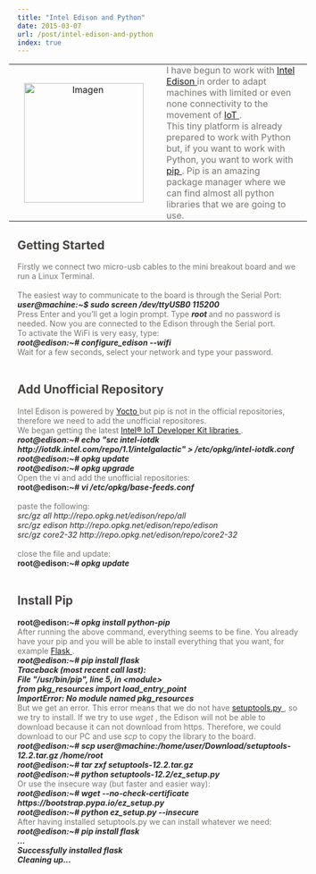 ```yaml
---
title: "Intel Edison and Python"
date: 2015-03-07
url: /post/intel-edison-and-python
index: true
---
```


<div class="blog-content">
 <div>
 <div class="wsite-multicol">
  <div class="wsite-multicol-table-wrap" style="margin:0 -15px;">
   <table class="wsite-multicol-table">
    <tbody class="wsite-multicol-tbody">
     <tr class="wsite-multicol-tr">
      <td class="wsite-multicol-col" style="width:50%; padding:0 15px;">
       <div>
        <div class="wsite-image wsite-image-border-thin " style="padding-top:10px;padding-bottom:10px;margin-left:0;margin-right:0;text-align:center">
         <a>
          <img alt="Imagen" src="/img/5029974.jpeg" style="width:214;max-width:100%"/>
         </a>
         <div style="display:block;font-size:90%">
         </div>
        </div>
       </div>
      </td>
      <td class="wsite-multicol-col" style="width:50%; padding:0 15px;">
       <div class="paragraph" style="text-align:left;">
        <span style="text-decoration:none; font-style:normal; font-weight:400; color:rgb(121, 117, 112); ">
         <span style="text-decoration:none; font-style:normal; font-weight:400; color:rgb(121, 117, 112); ">
          <span style="text-decoration:none; font-style:normal; font-weight:400; color:rgb(121, 117, 112); ">
           <span style="text-decoration:none; font-style:normal; font-weight:400; color:rgb(121, 117, 112); ">
            <span style="text-decoration:none; font-style:normal; font-weight:400; color:rgb(121, 117, 112); ">
             <span style="text-decoration:none; font-style:normal; font-weight:400; color:rgb(121, 117, 112); ">
              <span style="text-decoration:none; font-style:normal; font-weight:400; color:rgb(121, 117, 112); ">
               <span style="text-decoration:none; font-style:normal; font-weight:400; color:rgb(121, 117, 112); ">
                <span style="text-decoration:none; font-style:normal; font-weight:400; color:rgb(121, 117, 112); ">
                  I have begun to work with
                 <a href="https://www-ssl.intel.com/content/www/us/en/do-it-yourself/edison.html?_ga=1.127944651.638406789.1424627868" target="_blank" title="">
                   Intel Edison
                 </a>
                  in order to adapt machines with limited or even none connectivity to the movement of
                 <a href="http://en.wikipedia.org/wiki/Internet_of_Things" target="_blank" title="">
                   IoT
                 </a>
                  .
                 <br/>
                  This tiny platform is already prepared to work with Python but, if you want to work with Python, you want to work with
                 <a href="http://en.wikipedia.org/wiki/Pip_%28package_manager%29" title="">
                   pip
                 </a>
                  . Pip is an amazing package manager where we can find almost all python libraries that we are going to use.
                 <br/>
                </span>
               </span>
              </span>
             </span>
            </span>
           </span>
          </span>
         </span>
        </span>
       </div>
      </td>
     </tr>
    </tbody>
   </table>
  </div>
 </div>
 </div>
 <h2 class="wsite-content-title" style="text-align:left;">
 <span style="text-decoration:none; font-style:normal; font-weight:700; color:rgb(73, 68, 66); ">
   Getting Started
  <span style="text-decoration:none; font-style:normal; font-weight:700; color:rgb(73, 68, 66); ">
   <span style="text-decoration:none; font-style:normal; font-weight:700; color:rgb(73, 68, 66); ">
    <span style="text-decoration:none; font-style:normal; font-weight:700; color:rgb(73, 68, 66); ">
     <span style="text-decoration:none; font-style:normal; font-weight:700; color:rgb(73, 68, 66); ">
      <br/>
     </span>
    </span>
   </span>
  </span>
 </span>
 </h2>
 <div class="paragraph" style="text-align:left;">
 <span style="text-decoration:none; font-style:normal; font-weight:400; color:rgb(121, 117, 112); ">
  <span style="text-decoration:none; font-style:normal; font-weight:400; color:rgb(121, 117, 112); ">
   <span style="text-decoration:none; font-style:normal; font-weight:400; color:rgb(121, 117, 112); ">
    <span style="text-decoration:none; font-style:normal; font-weight:400; color:rgb(121, 117, 112); ">
     <span style="text-decoration:none; font-style:normal; font-weight:400; color:rgb(121, 117, 112); ">
      <span style="text-decoration:none; font-style:normal; font-weight:400; color:rgb(121, 117, 112); ">
       <span style="text-decoration:none; font-style:normal; font-weight:400; color:rgb(121, 117, 112); ">
        <span style="text-decoration:none; font-style:normal; font-weight:400; color:rgb(121, 117, 112); ">
         <span style="text-decoration:none; font-style:normal; font-weight:400; color:rgb(121, 117, 112); ">
           Firstly we connect two micro-usb cables to the mini breakout board and we run a Linux Terminal.
          <br/>
          <br/>
           The easiest way to communicate to the board is through the Serial Port:
          <br/>
         </span>
        </span>
       </span>
      </span>
     </span>
    </span>
   </span>
  </span>
 </span>
 </div>
 <div class="paragraph" style="text-align:justify;">
 <span style="text-decoration:none; font-style:normal; font-weight:400; color:rgb(121, 117, 112); ">
  <span style="text-decoration:none; font-style:normal; font-weight:400; color:rgb(121, 117, 112); ">
   <span style="text-decoration:none; font-style:normal; font-weight:400; color:rgb(121, 117, 112); ">
    <span style="text-decoration:none; font-style:normal; font-weight:400; color:rgb(121, 117, 112); ">
     <span style="text-decoration:none; font-style:normal; font-weight:400; color:rgb(121, 117, 112); ">
      <span style="text-decoration:none; font-style:normal; font-weight:400; color:rgb(121, 117, 112); ">
       <strong>
        <span style="text-decoration:none; font-style:normal; font-weight:400; color:rgb(121, 117, 112); ">
         <font color="#2a2a2a">
          <span style="text-decoration: none; font-style: normal; font-weight: 400;">
           <span style="text-decoration: none; font-style: normal; font-weight: 400;">
            <span style="text-decoration: none; font-style: normal; font-weight: 400;">
             <strong>
              <em>
               <font size="4">
                <span style="text-decoration: none; font-style: normal; font-weight: 400;">
                 <span class="rangySelectionBoundary" id="selectionBoundary_1425715346435_22525410726356077" style="line-height: 0; display: none;">
                   ﻿
                 </span>
                </span>
               </font>
              </em>
             </strong>
            </span>
           </span>
          </span>
         </font>
        </span>
       </strong>
      </span>
     </span>
     <span style="">
      <span style="">
       <strong style="">
        <span style="">
         <span style="">
          <span style="">
           <span style="">
            <strong style="">
             <em style="">
              <span style="">
               <em style="">
                <span style="">
                 <font color="#2a2a2a">
                   user@machine:~$ sudo screen /dev/ttyUSB0 115200
                 </font>
                </span>
               </em>
              </span>
             </em>
            </strong>
           </span>
          </span>
         </span>
        </span>
       </strong>
      </span>
     </span>
     <span style="">
      <span style="">
       <strong style="">
        <span style="">
         <span style="">
          <span style="">
           <span style="">
            <strong style="">
             <em style="">
              <span style="">
               <em style="">
                <span style="">
                </span>
               </em>
              </span>
             </em>
            </strong>
           </span>
          </span>
         </span>
        </span>
       </strong>
      </span>
     </span>
    </span>
   </span>
  </span>
 </span>
 </div>
 <div class="paragraph" style="text-align:left;">
 <span style="text-decoration:none; font-style:normal; font-weight:400; color:rgb(121, 117, 112); ">
  <span style="text-decoration:none; font-style:normal; font-weight:400; color:rgb(121, 117, 112); ">
   <span style="text-decoration:none; font-style:normal; font-weight:400; color:rgb(121, 117, 112); ">
    <span style="text-decoration:none; font-style:normal; font-weight:400; color:rgb(121, 117, 112); ">
     <span style="text-decoration:none; font-style:normal; font-weight:400; color:rgb(121, 117, 112); ">
      <span style="text-decoration:none; font-style:normal; font-weight:400; color:rgb(121, 117, 112); ">
        Press Enter and you’ll get a login prompt. Type
       <font color="#2a2a2a">
        <em>
         <strong>
           root
         </strong>
        </em>
       </font>
        and no password is needed. Now you are connected to the Edison through the Serial port.
       <br/>
        To activate the WiFi is very easy, type:
       <br/>
      </span>
     </span>
    </span>
   </span>
  </span>
 </span>
 </div>
 <div class="paragraph" style="text-align:left;">
 <span style="text-decoration:none; font-style:normal; font-weight:400; color:rgb(121, 117, 112); ">
  <span style="text-decoration:none; font-style:normal; font-weight:400; color:rgb(121, 117, 112); ">
   <span style="text-decoration:none; font-style:normal; font-weight:400; color:rgb(121, 117, 112); ">
    <font color="#2a2a2a">
     <em>
      <strong>
       <span style="text-decoration: none; font-style: normal; font-weight: 400;">
        <span style="text-decoration: none; font-style: normal; font-weight: 400;">
         <span style="text-decoration: none; font-style: normal; font-weight: 400;">
          <span style="">
           <span style="">
            <strong style="">
             <span style="">
              <span style="">
               <span style="">
                <span style="">
                 <strong style="">
                  <em style="">
                   <span style="">
                    <em style="">
                     <span style="">
                       root@edison:~#
                     </span>
                    </em>
                   </span>
                  </em>
                 </strong>
                </span>
               </span>
              </span>
             </span>
            </strong>
           </span>
          </span>
         </span>
        </span>
       </span>
       <span style="">
        <span style="">
         <span style="">
          <span style="">
           <span style="">
            <strong style="">
             <span style="">
              <span style="">
               <span style="">
                <span style="">
                 <strong style="">
                  <em style="">
                   <span style="">
                    <em style="">
                     <span style="">
                     </span>
                    </em>
                   </span>
                  </em>
                 </strong>
                </span>
               </span>
              </span>
             </span>
            </strong>
           </span>
          </span>
         </span>
        </span>
       </span>
        configure_edison --wifi
      </strong>
     </em>
    </font>
    <br/>
   </span>
  </span>
 </span>
 </div>
 <div class="paragraph" style="text-align:left;">
 <span style="text-decoration:none; font-style:normal; font-weight:400; color:rgb(121, 117, 112); ">
  <span style="text-decoration:none; font-style:normal; font-weight:400; color:rgb(121, 117, 112); ">
   <span style="text-decoration:none; font-style:normal; font-weight:400; color:rgb(121, 117, 112); ">
     Wait for a few seconds, select your network and type your password.
    <br/>
    <br/>
   </span>
  </span>
 </span>
 </div>
 <h2 class="wsite-content-title" style="text-align:left;">
 <span style="text-decoration:none; font-style:normal; font-weight:700; color:rgb(73, 68, 66); ">
   Add Unofficial Repository
 </span>
 </h2>
 <div class="paragraph" style="text-align:left;">
 <span style="text-decoration:none; font-style:normal; font-weight:400; color:rgb(121, 117, 112); ">
  <span style="text-decoration:none; font-style:normal; font-weight:400; color:rgb(121, 117, 112); ">
   <span style="text-decoration:none; font-style:normal; font-weight:400; color:rgb(121, 117, 112); ">
    <span style="text-decoration:none; font-style:normal; font-weight:400; color:rgb(121, 117, 112); ">
     <span style="text-decoration:none; font-style:normal; font-weight:400; color:rgb(121, 117, 112); ">
       Intel Edison is powered by
      <a href="https://www.yoctoproject.org/" title="">
        Yocto
      </a>
       but pip is not in the official repositories, therefore we need to add the unofficial repositores.
      <br/>
       We began getting the latest
     </span>
    </span>
   </span>
  </span>
  <span style="">
   <span style="">
    <span style="">
     <span style="">
     </span>
    </span>
   </span>
  </span>
  <a href="https://software.intel.com/en-us/articles/managing-devkit-libraries-intel-edison-or-intel-galileo-board" target="_blank">
    Intel® IoT Developer Kit libraries
  </a>
  <span style="text-decoration:none; font-style:normal; font-weight:400; color:rgb(121, 117, 112); ">
   <span style="text-decoration:none; font-style:normal; font-weight:400; color:rgb(121, 117, 112); ">
    <span style="text-decoration:none; font-style:normal; font-weight:400; color:rgb(121, 117, 112); ">
     <span style="text-decoration:none; font-style:normal; font-weight:400; color:rgb(121, 117, 112); ">
       .
      <br/>
     </span>
    </span>
   </span>
  </span>
 </span>
 </div>
 <div class="paragraph" style="text-align:left;">
 <span style="text-decoration:none; font-style:normal; font-weight:400; color:rgb(121, 117, 112); ">
  <span style="text-decoration:none; font-style:normal; font-weight:400; color:rgb(121, 117, 112); ">
   <span style="text-decoration:none; font-style:normal; font-weight:400; color:rgb(121, 117, 112); ">
    <span style="text-decoration:none; font-style:normal; font-weight:400; color:rgb(121, 117, 112); ">
     <span style="text-decoration:none; font-style:normal; font-weight:400; color:rgb(121, 117, 112); ">
      <strong>
       <font color="#2a2a2a">
        <span style="text-decoration: none; font-style: normal; font-weight: 400;">
        </span>
       </font>
      </strong>
      <em>
       <font color="#2a2a2a">
        <strong>
         <span style="">
          <span style="">
           <span style="">
            <span style="">
             <span style="">
              <span style="">
               <em style="">
                <span style="">
                 <span style="">
                  <span style="">
                   <span style="">
                    <span style="">
                     <span style="">
                      <span style="">
                       <span style="">
                        <span style="">
                         <span style="">
                          <span style="">
                           <span style="">
                            <em style="">
                             <span style="">
                              <em style="">
                               <span style="">
                                 root@edison:~#
                               </span>
                              </em>
                             </span>
                            </em>
                           </span>
                          </span>
                         </span>
                        </span>
                       </span>
                      </span>
                     </span>
                    </span>
                   </span>
                  </span>
                 </span>
                 <span style="">
                  <span style="">
                   <span style="">
                    <span style="">
                     <span style="">
                      <span style="">
                       <span style="">
                        <span style="">
                         <span style="">
                          <span style="">
                           <span style="">
                            <em style="">
                             <span style="">
                              <em style="">
                               <span style="">
                               </span>
                              </em>
                             </span>
                            </em>
                           </span>
                          </span>
                         </span>
                        </span>
                       </span>
                      </span>
                     </span>
                    </span>
                   </span>
                  </span>
                 </span>
                </span>
               </em>
              </span>
             </span>
            </span>
           </span>
            echo "src intel-iotdk http://iotdk.intel.com/repo/1.1/intelgalactic" &gt; /etc/opkg/intel-iotdk.conf
           <br/>
          </span>
         </span>
        </strong>
       </font>
      </em>
      <em style="">
       <strong style="">
        <span style="">
         <span style="">
         </span>
        </span>
       </strong>
      </em>
      <em>
       <strong>
        <font color="#2a2a2a">
         <em style="">
          <strong style="">
           <span style="">
            <span style="">
             <span style="">
              <span style="">
               <span style="">
                <span style="">
                 <em style="">
                  <span style="">
                   <span style="">
                    <span style="">
                     <span style="">
                      <span style="">
                       <span style="">
                        <span style="">
                         <span style="">
                          <span style="">
                           <span style="">
                            <span style="">
                             <span style="">
                              <em style="">
                               <span style="">
                                <em style="">
                                 <span style="">
                                   root@edison:~#
                                 </span>
                                </em>
                               </span>
                              </em>
                             </span>
                            </span>
                           </span>
                          </span>
                         </span>
                        </span>
                       </span>
                      </span>
                     </span>
                    </span>
                   </span>
                  </span>
                 </em>
                </span>
               </span>
              </span>
             </span>
            </span>
           </span>
          </strong>
         </em>
          opkg update
         <br/>
         <em style="">
          <strong style="">
           <span style="">
            <span style="">
            </span>
           </span>
          </strong>
         </em>
         <em style="">
          <strong style="">
           <span style="">
            <span style="">
             <span style="">
              <span style="">
               <span style="">
                <span style="">
                 <em style="">
                  <span style="">
                   <span style="">
                    <span style="">
                     <span style="">
                      <span style="">
                       <span style="">
                        <span style="">
                         <span style="">
                          <span style="">
                           <span style="">
                            <span style="">
                             <span style="">
                              <em style="">
                               <span style="">
                                <em style="">
                                 <span style="">
                                   root@edison:~#
                                 </span>
                                </em>
                               </span>
                              </em>
                             </span>
                            </span>
                           </span>
                          </span>
                         </span>
                        </span>
                       </span>
                      </span>
                     </span>
                    </span>
                   </span>
                  </span>
                 </em>
                </span>
               </span>
              </span>
             </span>
            </span>
           </span>
          </strong>
         </em>
          opkg upgrade
        </font>
       </strong>
      </em>
     </span>
    </span>
   </span>
  </span>
 </span>
 </div>
 <div class="paragraph" style="text-align:left;">
 <span style="text-decoration:none; font-style:normal; font-weight:400; color:rgb(121, 117, 112); ">
   Open the vi and add the unofficial repositories:
  <br/>
 </span>
 </div>
 <div class="paragraph" style="text-align:left;">
 <span style="text-decoration:none; font-style:normal; font-weight:400; color:rgb(121, 117, 112); ">
  <span style="text-decoration:none; font-style:normal; font-weight:400; color:rgb(121, 117, 112); ">
   <span style="text-decoration:none; font-style:normal; font-weight:400; color:rgb(121, 117, 112); ">
    <span style="text-decoration:none; font-style:normal; font-weight:400; color:rgb(121, 117, 112); ">
     <span style="text-decoration:none; font-style:normal; font-weight:400; color:rgb(121, 117, 112); ">
      <span style="text-decoration:none; font-style:normal; font-weight:400; color:rgb(121, 117, 112); ">
       <span style="text-decoration:none; font-style:normal; font-weight:400; color:rgb(121, 117, 112); ">
        <em>
         <font color="#2a2a2a">
          <strong>
           <span style="text-decoration: none; font-style: normal; font-weight: 400;">
            <span style="text-decoration: none; font-style: normal; font-weight: 400;">
             <span style="text-decoration: none; font-style: normal; font-weight: 400;">
              <span style="text-decoration: none; font-style: normal; font-weight: 400;">
               <span style="">
                <span style="">
                 <span style="">
                  <span style="">
                   <span style="">
                    <span style="">
                     <span style="">
                      <span style="">
                       <span style="">
                        <span style="">
                         <span style="">
                          <span style="">
                           <span style="">
                            <span style="">
                             <span style="">
                              <span style="">
                               <span style="">
                                <span style="">
                                 <span style="">
                                  <strong>
                                    root@edison:~#
                                  </strong>
                                 </span>
                                </span>
                               </span>
                              </span>
                             </span>
                            </span>
                           </span>
                          </span>
                         </span>
                        </span>
                       </span>
                      </span>
                     </span>
                    </span>
                   </span>
                   <strong>
                    <span style="">
                     <span style="">
                      <span style="">
                       <span style="">
                        <span style="">
                         <span style="">
                          <span style="">
                           <span style="">
                            <span style="">
                             <span style="">
                              <span style="">
                               <span style="">
                                <span style="">
                                 <span style="">
                                  <span style="">
                                  </span>
                                 </span>
                                </span>
                               </span>
                              </span>
                             </span>
                            </span>
                           </span>
                          </span>
                         </span>
                        </span>
                       </span>
                      </span>
                     </span>
                    </span>
                   </strong>
                  </span>
                 </span>
                </span>
               </span>
              </span>
             </span>
            </span>
           </span>
           <span style="">
            <span style="">
             <span style="">
              <span style="">
               <span style="">
                <span style="">
                 <span style="">
                 </span>
                </span>
               </span>
              </span>
             </span>
            </span>
           </span>
          </strong>
         </font>
        </em>
        <span style="">
         <span style="">
          <span style="">
           <span style="">
            <strong>
             <em>
              <font color="#2a2a2a">
               <span style="">
                <span style="">
                 <span style="">
                  <span style="">
                    vi /etc/opkg/base-feeds.conf
                  </span>
                 </span>
                </span>
               </span>
               <span style="">
                <span style="">
                </span>
               </span>
              </font>
             </em>
            </strong>
            <span style="">
             <span style="">
              <strong>
               <em>
                <span style="">
                 <font color="#2a2a2a">
                  <span style="">
                   <span style="">
                    <span style="">
                     <span style="">
                      <span style="">
                       <span style="">
                        <span style="">
                         <span style="">
                          <span style="">
                           <span style="">
                            <span style="">
                             <span style="">
                              <span style="">
                               <span style="">
                                <span style="">
                                 <span style="">
                                 </span>
                                </span>
                               </span>
                              </span>
                             </span>
                            </span>
                           </span>
                          </span>
                         </span>
                        </span>
                       </span>
                      </span>
                     </span>
                    </span>
                   </span>
                  </span>
                 </font>
                </span>
               </em>
              </strong>
              <em style="">
               <strong style="">
                <span style="">
                 <span style="">
                  <span style="">
                   <span style="">
                    <span style="">
                     <strong style="">
                      <span style="">
                       <span style="">
                        <span style="">
                         <span style="">
                          <strong style="">
                           <em style="">
                            <span style="">
                             <em style="">
                              <span style="">
                               <br/>
                              </span>
                             </em>
                            </span>
                           </em>
                          </strong>
                         </span>
                        </span>
                       </span>
                      </span>
                     </strong>
                    </span>
                   </span>
                  </span>
                 </span>
                </span>
                <br/>
               </strong>
              </em>
              <span style="">
               <span style="">
                 paste the following:
               </span>
              </span>
              <em style="">
               <span style="">
                <br/>
               </span>
              </em>
             </span>
            </span>
           </span>
          </span>
         </span>
        </span>
        <span style="">
         <span style="">
          <span style="">
           <span style="">
            <span style="">
             <span style="">
             </span>
            </span>
           </span>
          </span>
         </span>
        </span>
        <font color="#2a2a2a">
         <em>
           src/gz all http://repo.opkg.net/edison/repo/all
          <br/>
           src/gz edison http://repo.opkg.net/edison/repo/edison
          <br/>
           src/gz core2-32 http://repo.opkg.net/edison/repo/core2-32
          <br/>
          <br/>
         </em>
        </font>
       </span>
        close the file and update:
       <br/>
       <span style="text-decoration:none; font-style:normal; font-weight:400; color:rgb(121, 117, 112); ">
        <em>
         <font color="#2a2a2a">
          <strong>
           <span style="text-decoration: none; font-style: normal; font-weight: 400;">
            <span style="text-decoration: none; font-style: normal; font-weight: 400;">
             <span style="text-decoration: none; font-style: normal; font-weight: 400;">
              <span style="text-decoration: none; font-style: normal; font-weight: 400;">
               <span style="">
                <span style="">
                 <span style="">
                  <span style="">
                   <span style="">
                    <span style="">
                     <span style="">
                      <span style="">
                       <span style="">
                        <span style="">
                         <span style="">
                          <span style="">
                           <span style="">
                            <span style="">
                             <span style="">
                              <span style="">
                               <span style="">
                                <span style="">
                                 <span style="">
                                  <strong>
                                    root@edison:~#
                                  </strong>
                                 </span>
                                </span>
                               </span>
                              </span>
                             </span>
                            </span>
                           </span>
                          </span>
                         </span>
                        </span>
                       </span>
                      </span>
                     </span>
                    </span>
                   </span>
                   <strong>
                    <span style="">
                     <span style="">
                      <span style="">
                       <span style="">
                        <span style="">
                         <span style="">
                          <span style="">
                           <span style="">
                            <span style="">
                             <span style="">
                              <span style="">
                               <span style="">
                                <span style="">
                                 <span style="">
                                  <span style="">
                                  </span>
                                 </span>
                                </span>
                               </span>
                              </span>
                             </span>
                            </span>
                           </span>
                          </span>
                         </span>
                        </span>
                       </span>
                      </span>
                     </span>
                    </span>
                   </strong>
                  </span>
                 </span>
                </span>
               </span>
              </span>
             </span>
            </span>
           </span>
           <span style="">
            <span style="">
             <span style="">
              <span style="">
               <span style="">
                <span style="">
                 <span style="">
                 </span>
                </span>
               </span>
              </span>
             </span>
            </span>
           </span>
          </strong>
         </font>
        </em>
        <span style="">
         <span style="">
          <span style="">
           <span style="">
            <strong>
             <em>
              <font color="#2a2a2a">
               <span style="">
                <span style="">
                 <span style="">
                  <span style="">
                    opkg update
                  </span>
                 </span>
                </span>
               </span>
              </font>
             </em>
            </strong>
            <span style="">
             <span style="">
              <em style="">
               <strong style="">
                <span style="">
                 <span style="">
                  <span style="">
                   <span style="">
                    <span style="">
                     <strong style="">
                      <span style="">
                       <span style="">
                        <span style="">
                         <span style="">
                          <strong style="">
                           <em style="">
                            <span style="">
                             <em style="">
                              <span style="">
                               <br/>
                               <br/>
                              </span>
                             </em>
                            </span>
                           </em>
                          </strong>
                         </span>
                        </span>
                       </span>
                      </span>
                     </strong>
                    </span>
                   </span>
                  </span>
                 </span>
                </span>
               </strong>
              </em>
             </span>
            </span>
           </span>
          </span>
         </span>
        </span>
       </span>
      </span>
     </span>
    </span>
   </span>
  </span>
 </span>
 </div>
 <h2 class="wsite-content-title" style="text-align:left;">
 <span style="text-decoration:none; font-style:normal; font-weight:700; color:rgb(73, 68, 66); ">
   Install Pip
  <br/>
 </span>
 </h2>
 <div class="paragraph" style="text-align:left;">
 <span style="text-decoration:none; font-style:normal; font-weight:400; color:rgb(121, 117, 112); ">
  <span style="text-decoration:none; font-style:normal; font-weight:400; color:rgb(121, 117, 112); ">
   <span style="text-decoration:none; font-style:normal; font-weight:400; color:rgb(121, 117, 112); ">
    <span style="text-decoration:none; font-style:normal; font-weight:400; color:rgb(121, 117, 112); ">
     <span style="text-decoration:none; font-style:normal; font-weight:400; color:rgb(121, 117, 112); ">
      <span style="text-decoration:none; font-style:normal; font-weight:400; color:rgb(121, 117, 112); ">
       <span style="text-decoration:none; font-style:normal; font-weight:400; color:rgb(121, 117, 112); ">
        <span style="text-decoration:none; font-style:normal; font-weight:400; color:rgb(121, 117, 112); ">
         <span style="text-decoration:none; font-style:normal; font-weight:400; color:rgb(121, 117, 112); ">
          <span style="text-decoration:none; font-style:normal; font-weight:400; color:rgb(121, 117, 112); ">
           <em>
            <font color="#2a2a2a">
             <strong>
              <span style="text-decoration: none; font-style: normal; font-weight: 400;">
               <span style="text-decoration: none; font-style: normal; font-weight: 400;">
                <span style="text-decoration: none; font-style: normal; font-weight: 400;">
                 <span style="text-decoration: none; font-style: normal; font-weight: 400;">
                  <span style="">
                   <span style="">
                    <span style="">
                     <span style="">
                      <span style="">
                       <span style="">
                        <span style="">
                         <span style="">
                          <span style="">
                           <span style="">
                            <span style="">
                             <span style="">
                              <span style="">
                               <span style="">
                                <span style="">
                                 <span style="">
                                  <span style="">
                                   <span style="">
                                    <span style="">
                                     <strong>
                                       root@edison:~#
                                     </strong>
                                    </span>
                                   </span>
                                  </span>
                                 </span>
                                </span>
                               </span>
                              </span>
                             </span>
                            </span>
                           </span>
                          </span>
                         </span>
                        </span>
                       </span>
                      </span>
                      <strong>
                       <span style="">
                        <span style="">
                         <span style="">
                          <span style="">
                           <span style="">
                            <span style="">
                             <span style="">
                              <span style="">
                               <span style="">
                                <span style="">
                                 <span style="">
                                  <span style="">
                                   <span style="">
                                    <span style="">
                                     <span style="">
                                     </span>
                                    </span>
                                   </span>
                                  </span>
                                 </span>
                                </span>
                               </span>
                              </span>
                             </span>
                            </span>
                           </span>
                          </span>
                         </span>
                        </span>
                       </span>
                      </strong>
                     </span>
                    </span>
                   </span>
                  </span>
                 </span>
                </span>
               </span>
              </span>
              <span style="">
               <span style="">
                <span style="">
                 <span style="">
                  <span style="">
                   <span style="">
                    <span style="">
                    </span>
                   </span>
                  </span>
                 </span>
                </span>
               </span>
              </span>
             </strong>
            </font>
           </em>
           <span style="">
            <span style="">
             <span style="">
              <span style="">
               <strong>
                <em>
                 <font color="#2a2a2a">
                  <span style="">
                   <span style="">
                    <span style="">
                     <span style="">
                       opkg install python-pip
                     </span>
                    </span>
                   </span>
                  </span>
                 </font>
                </em>
               </strong>
               <span style="">
                <span style="">
                 <strong>
                  <em>
                   <span style="">
                    <font color="#2a2a2a">
                     <span style="">
                      <span style="">
                       <span style="">
                        <span style="">
                         <span style="">
                          <span style="">
                           <span style="">
                            <span style="">
                             <span style="">
                              <span style="">
                               <span style="">
                                <span style="">
                                 <span style="">
                                  <span style="">
                                   <span style="">
                                    <span style="">
                                    </span>
                                   </span>
                                  </span>
                                 </span>
                                </span>
                               </span>
                              </span>
                             </span>
                            </span>
                           </span>
                          </span>
                         </span>
                        </span>
                       </span>
                      </span>
                     </span>
                    </font>
                   </span>
                  </em>
                 </strong>
                 <em style="">
                  <strong style="">
                   <span style="">
                    <span style="">
                     <span style="">
                      <span style="">
                       <span style="">
                        <strong style="">
                         <span style="">
                          <span style="">
                           <span style="">
                            <span style="">
                             <strong style="">
                              <em style="">
                               <span style="">
                                <em style="">
                                 <span style="">
                                  <br/>
                                 </span>
                                </em>
                               </span>
                              </em>
                             </strong>
                            </span>
                           </span>
                          </span>
                         </span>
                        </strong>
                       </span>
                      </span>
                     </span>
                    </span>
                   </span>
                  </strong>
                 </em>
                </span>
               </span>
              </span>
             </span>
            </span>
           </span>
          </span>
         </span>
        </span>
       </span>
      </span>
     </span>
    </span>
   </span>
  </span>
 </span>
 </div>
 <div class="paragraph" style="text-align:left;">
 <span style="text-decoration:none; font-style:normal; font-weight:400; color:rgb(121, 117, 112); ">
  <span style="text-decoration:none; font-style:normal; font-weight:400; color:rgb(121, 117, 112); ">
   <span style="text-decoration:none; font-style:normal; font-weight:400; color:rgb(121, 117, 112); ">
    <span style="text-decoration:none; font-style:normal; font-weight:400; color:rgb(121, 117, 112); ">
     <span style="text-decoration:none; font-style:normal; font-weight:400; color:rgb(121, 117, 112); ">
      <span style="text-decoration:none; font-style:normal; font-weight:400; color:rgb(121, 117, 112); ">
        After running the above command, everything seems to be fine. You already have your pip and you will be able to install everything that you want, for example
       <a href="http://flask.pocoo.org/" target="_blank" title="">
         Flask
       </a>
        .
       <br/>
      </span>
     </span>
    </span>
   </span>
  </span>
 </span>
 </div>
 <div class="paragraph" style="text-align:left;">
 <span style="text-decoration:none; font-style:normal; font-weight:400; color:rgb(121, 117, 112); ">
  <span style="text-decoration:none; font-style:normal; font-weight:400; color:rgb(121, 117, 112); ">
   <span style="text-decoration:none; font-style:normal; font-weight:400; color:rgb(121, 117, 112); ">
    <span style="text-decoration:none; font-style:normal; font-weight:400; color:rgb(121, 117, 112); ">
     <span style="text-decoration:none; font-style:normal; font-weight:400; color:rgb(121, 117, 112); ">
      <font color="#2a2a2a">
       <span style="">
        <span style="">
         <span style="">
          <span style="">
           <span style="">
            <span style="">
             <em style="">
              <strong style="">
               <span style="">
                <span style="">
                 <span style="">
                  <span style="">
                   <span style="">
                    <span style="">
                     <span style="">
                      <span style="">
                       <span style="">
                        <span style="">
                         <span style="">
                          <span style="">
                           <span style="">
                            <span style="">
                             <span style="">
                              <span style="">
                               <span style="">
                                <span style="">
                                 <span style="">
                                  <span style="">
                                   <span style="">
                                    <span style="">
                                     <span style="">
                                      <strong style="">
                                        root@edison:~#
                                      </strong>
                                     </span>
                                    </span>
                                   </span>
                                  </span>
                                 </span>
                                </span>
                               </span>
                              </span>
                             </span>
                            </span>
                           </span>
                          </span>
                         </span>
                        </span>
                       </span>
                       <strong style="">
                        <span style="">
                         <span style="">
                          <span style="">
                           <span style="">
                            <span style="">
                             <span style="">
                              <span style="">
                               <span style="">
                                <span style="">
                                 <span style="">
                                  <span style="">
                                   <span style="">
                                    <span style="">
                                     <span style="">
                                      <span style="">
                                      </span>
                                     </span>
                                    </span>
                                   </span>
                                  </span>
                                 </span>
                                </span>
                               </span>
                              </span>
                             </span>
                            </span>
                           </span>
                          </span>
                         </span>
                        </span>
                       </strong>
                      </span>
                     </span>
                    </span>
                   </span>
                  </span>
                 </span>
                </span>
               </span>
               <span style="">
                <span style="">
                 <span style="">
                  <span style="">
                   <span style="">
                    <span style="">
                     <span style="">
                     </span>
                    </span>
                   </span>
                  </span>
                 </span>
                </span>
               </span>
              </strong>
             </em>
             <span style="">
              <span style="">
               <span style="">
                <span style="">
                 <strong style="">
                  <em style="">
                   <span style="">
                    <span style="">
                     <span style="">
                      <span style="">
                        pip install flask
                       <br/>
                      </span>
                     </span>
                    </span>
                   </span>
                  </em>
                 </strong>
                </span>
               </span>
              </span>
             </span>
            </span>
           </span>
          </span>
         </span>
        </span>
       </span>
       <span style="">
        <span style="">
         <span style="">
          <span style="">
           <span style="">
            <span style="">
             <span style="">
              <span style="">
               <span style="">
                <span style="">
                 <strong style="">
                  <em style="">
                   <span style="">
                    <span style="">
                     <span style="">
                      <span style="">
                        Traceback (most recent call last):
                       <br/>
                      </span>
                     </span>
                    </span>
                   </span>
                  </em>
                 </strong>
                </span>
               </span>
              </span>
             </span>
            </span>
           </span>
          </span>
         </span>
        </span>
       </span>
       <span style="">
        <span style="">
         <span style="">
          <span style="">
           <span style="">
            <span style="">
             <span style="">
              <span style="">
               <span style="">
                <span style="">
                 <strong style="">
                  <em style="">
                   <span style="">
                    <span style="">
                     <span style="">
                      <span style="">
                      </span>
                     </span>
                    </span>
                   </span>
                  </em>
                 </strong>
                </span>
               </span>
              </span>
             </span>
            </span>
           </span>
          </span>
         </span>
        </span>
       </span>
       <span style="">
        <span style="">
         <span style="">
          <span style="">
           <span style="">
            <span style="">
             <span style="">
              <span style="">
               <span style="">
                <span style="">
                 <strong style="">
                  <em style="">
                   <span style="">
                    <span style="">
                     <span style="">
                      <span style="">
                       <span style="">
                        <span style="">
                         <span style="">
                          <span style="">
                           <span style="">
                            <span style="">
                             <span style="">
                              <span style="">
                               <span style="">
                                <span style="">
                                 <strong style="">
                                  <em style="">
                                   <span style="">
                                    <span style="">
                                     <span style="">
                                      <span style="">
                                      </span>
                                     </span>
                                    </span>
                                   </span>
                                  </em>
                                 </strong>
                                </span>
                               </span>
                              </span>
                             </span>
                            </span>
                           </span>
                          </span>
                         </span>
                        </span>
                       </span>
                        File "/usr/bin/pip", line 5, in &lt;module&gt;
                       <br/>
                      </span>
                     </span>
                    </span>
                   </span>
                  </em>
                 </strong>
                </span>
               </span>
              </span>
             </span>
            </span>
           </span>
          </span>
         </span>
        </span>
       </span>
       <span style="">
        <span style="">
         <span style="">
          <span style="">
           <span style="">
            <span style="">
             <span style="">
              <span style="">
               <span style="">
                <span style="">
                 <strong style="">
                  <em style="">
                   <span style="">
                    <span style="">
                     <span style="">
                      <span style="">
                      </span>
                     </span>
                    </span>
                   </span>
                  </em>
                 </strong>
                </span>
               </span>
              </span>
             </span>
            </span>
           </span>
          </span>
         </span>
        </span>
       </span>
       <span style="">
        <span style="">
         <span style="">
          <span style="">
           <span style="">
            <span style="">
             <span style="">
              <span style="">
               <span style="">
                <span style="">
                 <strong style="">
                  <em style="">
                   <span style="">
                    <span style="">
                     <span style="">
                      <span style="">
                       <span style="">
                        <span style="">
                         <span style="">
                          <span style="">
                           <span style="">
                            <span style="">
                             <span style="">
                              <span style="">
                               <span style="">
                                <span style="">
                                 <strong style="">
                                  <em style="">
                                   <span style="">
                                    <span style="">
                                     <span style="">
                                      <span style="">
                                      </span>
                                     </span>
                                    </span>
                                   </span>
                                  </em>
                                 </strong>
                                </span>
                               </span>
                              </span>
                             </span>
                            </span>
                           </span>
                          </span>
                         </span>
                        </span>
                       </span>
                        from pkg_resources import load_entry_point
                       <br/>
                      </span>
                     </span>
                    </span>
                   </span>
                  </em>
                 </strong>
                </span>
               </span>
              </span>
             </span>
            </span>
           </span>
          </span>
         </span>
        </span>
       </span>
       <span style="">
        <span style="">
         <span style="">
          <span style="">
           <span style="">
            <span style="">
             <span style="">
              <span style="">
               <span style="">
                <span style="">
                 <strong style="">
                  <em style="">
                   <span style="">
                    <span style="">
                     <span style="">
                      <span style="">
                      </span>
                     </span>
                    </span>
                   </span>
                  </em>
                 </strong>
                </span>
               </span>
              </span>
             </span>
            </span>
           </span>
          </span>
         </span>
        </span>
       </span>
      </font>
      <span style="">
       <span style="">
        <span style="">
         <span style="">
          <span style="">
           <span style="">
            <span style="">
             <span style="">
              <span style="">
               <span style="">
                <strong style="">
                 <em style="">
                  <span style="">
                   <span style="">
                    <span style="">
                     <span style="">
                      <font color="#2a2a2a">
                       <span style="">
                        <span style="">
                         <span style="">
                          <span style="">
                           <span style="">
                            <span style="">
                             <span style="">
                              <span style="">
                               <span style="">
                                <span style="">
                                 <strong style="">
                                  <em style="">
                                   <span style="">
                                    <span style="">
                                     <span style="">
                                      <span style="">
                                      </span>
                                     </span>
                                    </span>
                                   </span>
                                  </em>
                                 </strong>
                                </span>
                               </span>
                              </span>
                             </span>
                            </span>
                           </span>
                          </span>
                         </span>
                        </span>
                       </span>
                        ImportError: No module named pkg_resources
                      </font>
                      <br/>
                     </span>
                    </span>
                   </span>
                  </span>
                 </em>
                </strong>
                <span style="">
                 <span style="">
                  <strong style="">
                   <em style="">
                    <span style="">
                     <span style="">
                      <span style="">
                       <span style="">
                        <span style="">
                         <span style="">
                          <span style="">
                           <span style="">
                            <span style="">
                             <span style="">
                              <span style="">
                               <span style="">
                                <span style="">
                                 <span style="">
                                  <span style="">
                                   <span style="">
                                    <span style="">
                                    </span>
                                   </span>
                                  </span>
                                 </span>
                                </span>
                               </span>
                              </span>
                             </span>
                            </span>
                           </span>
                          </span>
                         </span>
                        </span>
                       </span>
                      </span>
                     </span>
                    </span>
                   </em>
                  </strong>
                  <em style="">
                   <strong style="">
                    <span style="">
                     <span style="">
                      <span style="">
                       <span style="">
                        <span style="">
                         <strong style="">
                          <span style="">
                           <span style="">
                            <span style="">
                             <span style="">
                              <strong style="">
                               <em style="">
                                <span style="">
                                </span>
                               </em>
                              </strong>
                             </span>
                            </span>
                           </span>
                          </span>
                         </strong>
                        </span>
                       </span>
                      </span>
                     </span>
                    </span>
                   </strong>
                  </em>
                 </span>
                </span>
               </span>
              </span>
             </span>
            </span>
           </span>
          </span>
         </span>
        </span>
       </span>
      </span>
     </span>
    </span>
   </span>
  </span>
 </span>
 </div>
 <div class="paragraph" style="text-align:left;">
 <span style="text-decoration:none; font-style:normal; font-weight:400; color:rgb(121, 117, 112); ">
  <span style="text-decoration:none; font-style:normal; font-weight:400; color:rgb(121, 117, 112); ">
   <span style="text-decoration:none; font-style:normal; font-weight:400; color:rgb(121, 117, 112); ">
    <span style="text-decoration:none; font-style:normal; font-weight:400; color:rgb(121, 117, 112); ">
     <span style="text-decoration:none; font-style:normal; font-weight:400; color:rgb(121, 117, 112); ">
      <span style="text-decoration:none; font-style:normal; font-weight:400; color:rgb(121, 117, 112); ">
       <span style="text-decoration:none; font-style:normal; font-weight:400; color:rgb(121, 117, 112); ">
        <span style="text-decoration:none; font-style:normal; font-weight:400; color:rgb(121, 117, 112); ">
         <span style="text-decoration:none; font-style:normal; font-weight:400; color:rgb(121, 117, 112); ">
          <span style="text-decoration:none; font-style:normal; font-weight:400; color:rgb(121, 117, 112); ">
           <span style="text-decoration:none; font-style:normal; font-weight:400; color:rgb(121, 117, 112); ">
            <span style="text-decoration:none; font-style:normal; font-weight:400; color:rgb(121, 117, 112); ">
             <span style="text-decoration:none; font-style:normal; font-weight:400; color:rgb(121, 117, 112); ">
              <span style="text-decoration:none; font-style:normal; font-weight:400; color:rgb(121, 117, 112); ">
               <span style="text-decoration:none; font-style:normal; font-weight:400; color:rgb(121, 117, 112); ">
                <span style="text-decoration:none; font-style:normal; font-weight:400; color:rgb(121, 117, 112); ">
                 <span style="text-decoration:none; font-style:normal; font-weight:400; color:rgb(121, 117, 112); ">
                  <span style="text-decoration:none; font-style:normal; font-weight:400; color:rgb(121, 117, 112); ">
                    But we get an error. This error means that we do not have
                   <a href="https://pypi.python.org/pypi/setuptools" title="">
                     setuptools.py
                   </a>
                    , so we try to install. If we try to use
                   <em>
                     wget
                   </em>
                    , the Edison will not be able to download because it can not download from https. Therefore, we could download to our PC and use
                   <em>
                     scp
                   </em>
                    to copy the library to the board.
                   <br/>
                  </span>
                 </span>
                </span>
               </span>
              </span>
             </span>
            </span>
           </span>
          </span>
         </span>
        </span>
       </span>
      </span>
     </span>
    </span>
   </span>
  </span>
 </span>
 </div>
 <div class="paragraph" style="text-align:left;">
 <span style="text-decoration:none; font-style:normal; font-weight:400; color:rgb(121, 117, 112); ">
  <span style="text-decoration:none; font-style:normal; font-weight:400; color:rgb(121, 117, 112); ">
   <span style="text-decoration:none; font-style:normal; font-weight:400; color:rgb(121, 117, 112); ">
    <span style="text-decoration:none; font-style:normal; font-weight:400; color:rgb(121, 117, 112); ">
     <span style="text-decoration:none; font-style:normal; font-weight:400; color:rgb(121, 117, 112); ">
      <span style="text-decoration:none; font-style:normal; font-weight:400; color:rgb(121, 117, 112); ">
       <span style="text-decoration:none; font-style:normal; font-weight:400; color:rgb(121, 117, 112); ">
        <span style="text-decoration:none; font-style:normal; font-weight:400; color:rgb(121, 117, 112); ">
         <span style="text-decoration:none; font-style:normal; font-weight:400; color:rgb(121, 117, 112); ">
          <span style="text-decoration:none; font-style:normal; font-weight:400; color:rgb(121, 117, 112); ">
           <span style="text-decoration:none; font-style:normal; font-weight:400; color:rgb(121, 117, 112); ">
            <span style="text-decoration:none; font-style:normal; font-weight:400; color:rgb(121, 117, 112); ">
             <span style="text-decoration:none; font-style:normal; font-weight:400; color:rgb(121, 117, 112); ">
              <span style="text-decoration:none; font-style:normal; font-weight:400; color:rgb(121, 117, 112); ">
               <span style="text-decoration:none; font-style:normal; font-weight:400; color:rgb(121, 117, 112); ">
                <span style="text-decoration:none; font-style:normal; font-weight:400; color:rgb(121, 117, 112); ">
                 <span style="text-decoration:none; font-style:normal; font-weight:400; color:rgb(121, 117, 112); ">
                  <span style="text-decoration:none; font-style:normal; font-weight:400; color:rgb(121, 117, 112); ">
                   <span style="text-decoration:none; font-style:normal; font-weight:400; color:rgb(121, 117, 112); ">
                    <span style="">
                     <span style="">
                      <span style="">
                       <span style="">
                        <span style="">
                         <span style="">
                          <span style="">
                           <span style="">
                            <em style="">
                             <strong style="">
                              <span style="">
                               <span style="">
                                <span style="">
                                 <span style="">
                                  <span style="">
                                   <span style="">
                                    <span style="">
                                     <span style="">
                                      <span style="">
                                       <span style="">
                                        <span style="">
                                         <span style="">
                                          <span style="">
                                           <span style="">
                                            <span style="">
                                             <span style="">
                                              <span style="">
                                               <span style="">
                                                <span style="">
                                                 <span style="">
                                                  <span style="">
                                                   <span style="">
                                                    <span style="">
                                                     <strong style="">
                                                      <font color="#2a2a2a">
                                                        root@edison:~#
                                                      </font>
                                                     </strong>
                                                    </span>
                                                   </span>
                                                  </span>
                                                 </span>
                                                </span>
                                               </span>
                                              </span>
                                             </span>
                                            </span>
                                           </span>
                                          </span>
                                         </span>
                                        </span>
                                       </span>
                                      </span>
                                      <font color="#2a2a2a">
                                       <strong style="">
                                        <span style="">
                                         <span style="">
                                          <span style="">
                                           <span style="">
                                            <span style="">
                                             <span style="">
                                              <span style="">
                                               <span style="">
                                                <span style="">
                                                 <span style="">
                                                  <span style="">
                                                   <span style="">
                                                    <span style="">
                                                     <span style="">
                                                      <span style="">
                                                      </span>
                                                     </span>
                                                    </span>
                                                   </span>
                                                  </span>
                                                 </span>
                                                </span>
                                               </span>
                                              </span>
                                             </span>
                                            </span>
                                           </span>
                                          </span>
                                         </span>
                                        </span>
                                       </strong>
                                      </font>
                                     </span>
                                    </span>
                                   </span>
                                  </span>
                                 </span>
                                </span>
                               </span>
                              </span>
                              <font color="#2a2a2a">
                               <span style="">
                                <span style="">
                                 <span style="">
                                  <span style="">
                                   <span style="">
                                    <span style="">
                                     <span style="">
                                     </span>
                                    </span>
                                   </span>
                                  </span>
                                 </span>
                                </span>
                               </span>
                              </font>
                             </strong>
                            </em>
                           </span>
                          </span>
                         </span>
                        </span>
                       </span>
                      </span>
                     </span>
                    </span>
                    <font color="#2a2a2a">
                     <em>
                      <strong>
                       <span style="">
                        <span style="">
                         <span style="">
                          <span style="">
                           <span style="">
                            <span style="">
                             <span style="">
                              <span style="">
                                scp user@machine:/home/user/Download/setuptools-12.2.tar.gz /home/root
                               <br/>
                              </span>
                             </span>
                            </span>
                           </span>
                          </span>
                         </span>
                        </span>
                       </span>
                      </strong>
                     </em>
                    </font>
                   </span>
                  </span>
                 </span>
                </span>
               </span>
              </span>
             </span>
            </span>
           </span>
          </span>
          <span style="">
           <span style="">
            <span style="">
             <span style="">
              <span style="">
               <span style="">
                <span style="">
                 <span style="">
                  <span style="">
                   <span style="">
                    <em style="">
                     <strong style="">
                      <span style="">
                       <span style="">
                        <span style="">
                         <span style="">
                          <span style="">
                           <span style="">
                            <span style="">
                            </span>
                           </span>
                          </span>
                         </span>
                        </span>
                       </span>
                      </span>
                     </strong>
                    </em>
                   </span>
                  </span>
                 </span>
                </span>
               </span>
              </span>
             </span>
            </span>
           </span>
          </span>
          <span style="">
           <span style="">
            <span style="">
             <span style="">
              <span style="">
               <span style="">
                <span style="">
                 <span style="">
                  <span style="">
                   <span style="">
                    <em style="">
                     <strong style="">
                      <span style="">
                       <span style="">
                        <span style="">
                         <span style="">
                          <span style="">
                           <span style="">
                            <span style="">
                             <span style="">
                              <span style="">
                               <span style="">
                                <span style="">
                                 <span style="">
                                  <span style="">
                                   <em style="">
                                    <strong style="">
                                     <span style="">
                                      <span style="">
                                       <span style="">
                                        <span style="">
                                         <span style="">
                                          <span style="">
                                           <span style="">
                                            <span style="">
                                             <span style="">
                                              <em style="">
                                               <strong style="">
                                                <span style="">
                                                 <span style="">
                                                  <span style="">
                                                   <span style="">
                                                    <span style="">
                                                     <span style="">
                                                      <span style="">
                                                       <span style="">
                                                        <span style="">
                                                         <span style="">
                                                          <span style="">
                                                           <span style="">
                                                            <span style="">
                                                             <span style="">
                                                              <span style="">
                                                               <span style="">
                                                                <span style="">
                                                                 <span style="">
                                                                  <span style="">
                                                                   <span style="">
                                                                    <span style="">
                                                                     <span style="">
                                                                      <span style="">
                                                                       <strong style="">
                                                                        <font color="#2a2a2a">
                                                                          root@edison:~#
                                                                        </font>
                                                                       </strong>
                                                                      </span>
                                                                     </span>
                                                                    </span>
                                                                   </span>
                                                                  </span>
                                                                 </span>
                                                                </span>
                                                               </span>
                                                              </span>
                                                             </span>
                                                            </span>
                                                           </span>
                                                          </span>
                                                         </span>
                                                        </span>
                                                        <font color="#2a2a2a">
                                                         <strong style="">
                                                          <span style="">
                                                           <span style="">
                                                            <span style="">
                                                             <span style="">
                                                              <span style="">
                                                               <span style="">
                                                                <span style="">
                                                                 <span style="">
                                                                  <span style="">
                                                                   <span style="">
                                                                    <span style="">
                                                                     <span style="">
                                                                      <span style="">
                                                                       <span style="">
                                                                        <span style="">
                                                                        </span>
                                                                       </span>
                                                                      </span>
                                                                     </span>
                                                                    </span>
                                                                   </span>
                                                                  </span>
                                                                 </span>
                                                                </span>
                                                               </span>
                                                              </span>
                                                             </span>
                                                            </span>
                                                           </span>
                                                          </span>
                                                         </strong>
                                                        </font>
                                                       </span>
                                                      </span>
                                                     </span>
                                                    </span>
                                                   </span>
                                                  </span>
                                                 </span>
                                                </span>
                                                <font color="#2a2a2a">
                                                 <span style="">
                                                  <span style="">
                                                   <span style="">
                                                    <span style="">
                                                     <span style="">
                                                      <span style="">
                                                       <span style="">
                                                       </span>
                                                      </span>
                                                     </span>
                                                    </span>
                                                   </span>
                                                  </span>
                                                 </span>
                                                </font>
                                               </strong>
                                              </em>
                                              <font color="#2a2a2a">
                                               <span style="">
                                                <span style="">
                                                 <span style="">
                                                  <span style="">
                                                   <strong style="">
                                                    <em style="">
                                                     <span style="">
                                                      <span style="">
                                                       <span style="">
                                                        <span style="">
                                                        </span>
                                                       </span>
                                                      </span>
                                                     </span>
                                                    </em>
                                                   </strong>
                                                  </span>
                                                 </span>
                                                </span>
                                               </span>
                                              </font>
                                             </span>
                                            </span>
                                           </span>
                                          </span>
                                         </span>
                                        </span>
                                       </span>
                                      </span>
                                     </span>
                                     <font color="#2a2a2a">
                                      <span style="">
                                       <span style="">
                                        <span style="">
                                         <span style="">
                                          <span style="">
                                           <span style="">
                                            <span style="">
                                             <span style="">
                                              <span style="">
                                               <span style="">
                                                <span style="">
                                                 <span style="">
                                                  <span style="">
                                                   <strong style="">
                                                    <em style="">
                                                     <span style="">
                                                      <span style="">
                                                       <span style="">
                                                        <span style="">
                                                        </span>
                                                       </span>
                                                      </span>
                                                     </span>
                                                    </em>
                                                   </strong>
                                                  </span>
                                                 </span>
                                                </span>
                                               </span>
                                              </span>
                                             </span>
                                            </span>
                                           </span>
                                          </span>
                                         </span>
                                        </span>
                                       </span>
                                      </span>
                                      <span style="">
                                       <span style="">
                                        <span style="">
                                         <span style="">
                                          <span style="">
                                           <span style="">
                                            <span style="">
                                             <span style="">
                                              <span style="">
                                               <span style="">
                                                <span style="">
                                                 <span style="">
                                                  <span style="">
                                                   <strong style="">
                                                    <em style="">
                                                     <span style="">
                                                      <span style="">
                                                       <span style="">
                                                        <span style="">
                                                         <strong style="">
                                                           tar zxf
                                                         </strong>
                                                        </span>
                                                       </span>
                                                      </span>
                                                     </span>
                                                    </em>
                                                   </strong>
                                                  </span>
                                                 </span>
                                                </span>
                                               </span>
                                              </span>
                                             </span>
                                            </span>
                                           </span>
                                          </span>
                                         </span>
                                        </span>
                                       </span>
                                      </span>
                                      <span style="">
                                       <span style="">
                                        <span style="">
                                         <span style="">
                                          <span style="">
                                           <span style="">
                                            <span style="">
                                             <span style="">
                                              <span style="">
                                               <span style="">
                                                <span style="">
                                                 <span style="">
                                                  <span style="">
                                                   <strong style="">
                                                    <em style="">
                                                     <span style="">
                                                      <span style="">
                                                       <span style="">
                                                        <span style="">
                                                        </span>
                                                       </span>
                                                      </span>
                                                     </span>
                                                    </em>
                                                   </strong>
                                                  </span>
                                                 </span>
                                                </span>
                                               </span>
                                              </span>
                                             </span>
                                            </span>
                                           </span>
                                          </span>
                                         </span>
                                        </span>
                                       </span>
                                      </span>
                                     </font>
                                    </strong>
                                   </em>
                                   <font color="#2a2a2a">
                                    <span style="">
                                     <span style="">
                                      <span style="">
                                       <span style="">
                                        <span style="">
                                         <span style="">
                                          <span style="">
                                           <span style="">
                                            <span style="">
                                             <span style="">
                                              <span style="">
                                               <span style="">
                                                <span style="">
                                                 <em style="">
                                                  <strong style="">
                                                   <em style="">
                                                    <span style="">
                                                     <span style="">
                                                      <span style="">
                                                       <span style="">
                                                        <span style="">
                                                         <span style="">
                                                          <span style="">
                                                           <span style="">
                                                            <span style="">
                                                             <span style="">
                                                              <span style="">
                                                               <span style="">
                                                                <span style="">
                                                                 <span style="">
                                                                  <span style="">
                                                                    setuptools-12.2.tar.gz
                                                                  </span>
                                                                 </span>
                                                                </span>
                                                               </span>
                                                              </span>
                                                             </span>
                                                            </span>
                                                           </span>
                                                          </span>
                                                         </span>
                                                        </span>
                                                       </span>
                                                      </span>
                                                     </span>
                                                    </span>
                                                   </em>
                                                  </strong>
                                                 </em>
                                                 <span style="">
                                                  <span style="">
                                                   <em style="">
                                                    <strong style="">
                                                     <em style="">
                                                      <span style="">
                                                       <span style="">
                                                        <span style="">
                                                         <span style="">
                                                          <span style="">
                                                           <span style="">
                                                            <span style="">
                                                             <span style="">
                                                              <span style="">
                                                               <span style="">
                                                                <span style="">
                                                                 <span style="">
                                                                  <span style="">
                                                                   <span style="">
                                                                    <span style="">
                                                                     <span style="">
                                                                      <span style="">
                                                                       <br/>
                                                                      </span>
                                                                     </span>
                                                                    </span>
                                                                   </span>
                                                                  </span>
                                                                 </span>
                                                                </span>
                                                               </span>
                                                              </span>
                                                             </span>
                                                            </span>
                                                           </span>
                                                          </span>
                                                         </span>
                                                        </span>
                                                       </span>
                                                      </span>
                                                     </em>
                                                    </strong>
                                                   </em>
                                                  </span>
                                                 </span>
                                                </span>
                                               </span>
                                              </span>
                                             </span>
                                            </span>
                                           </span>
                                          </span>
                                         </span>
                                        </span>
                                       </span>
                                      </span>
                                     </span>
                                    </span>
                                   </font>
                                  </span>
                                 </span>
                                 <font color="#2a2a2a">
                                  <span style="">
                                   <span style="">
                                    <span style="">
                                     <span style="">
                                      <span style="">
                                       <span style="">
                                        <span style="">
                                         <span style="">
                                          <span style="">
                                           <span style="">
                                            <span style="">
                                             <span style="">
                                              <span style="">
                                               <span style="">
                                                <span style="">
                                                 <span style="">
                                                  <span style="">
                                                   <em style="">
                                                    <strong style="">
                                                     <em style="">
                                                      <span style="">
                                                       <span style="">
                                                        <span style="">
                                                         <span style="">
                                                          <span style="">
                                                           <span style="">
                                                            <span style="">
                                                             <span style="">
                                                              <span style="">
                                                               <span style="">
                                                                <span style="">
                                                                 <span style="">
                                                                  <span style="">
                                                                   <span style="">
                                                                    <span style="">
                                                                     <span style="">
                                                                      <span style="">
                                                                       <span style="">
                                                                        <span style="">
                                                                         <em style="">
                                                                          <strong style="">
                                                                           <span style="">
                                                                            <span style="">
                                                                             <span style="">
                                                                              <span style="">
                                                                               <span style="">
                                                                                <span style="">
                                                                                 <span style="">
                                                                                  <span style="">
                                                                                   <span style="">
                                                                                    <em style="">
                                                                                     <strong style="">
                                                                                      <span style="">
                                                                                       <span style="">
                                                                                        <span style="">
                                                                                         <span style="">
                                                                                          <span style="">
                                                                                           <span style="">
                                                                                            <span style="">
                                                                                             <span style="">
                                                                                              <span style="">
                                                                                               <span style="">
                                                                                                <span style="">
                                                                                                 <span style="">
                                                                                                  <span style="">
                                                                                                   <span style="">
                                                                                                    <span style="">
                                                                                                     <span style="">
                                                                                                      <span style="">
                                                                                                       <span style="">
                                                                                                        <span style="">
                                                                                                         <span style="">
                                                                                                          <span style="">
                                                                                                           <span style="">
                                                                                                            <span style="">
                                                                                                             <strong style="">
                                                                                                               root@edison:~#
                                                                                                             </strong>
                                                                                                            </span>
                                                                                                           </span>
                                                                                                          </span>
                                                                                                         </span>
                                                                                                        </span>
                                                                                                       </span>
                                                                                                      </span>
                                                                                                     </span>
                                                                                                    </span>
                                                                                                   </span>
                                                                                                  </span>
                                                                                                 </span>
                                                                                                </span>
                                                                                               </span>
                                                                                              </span>
                                                                                              <strong style="">
                                                                                               <span style="">
                                                                                                <span style="">
                                                                                                 <span style="">
                                                                                                  <span style="">
                                                                                                   <span style="">
                                                                                                    <span style="">
                                                                                                     <span style="">
                                                                                                      <span style="">
                                                                                                       <span style="">
                                                                                                        <span style="">
                                                                                                         <span style="">
                                                                                                          <span style="">
                                                                                                           <span style="">
                                                                                                            <span style="">
                                                                                                             <span style="">
                                                                                                             </span>
                                                                                                            </span>
                                                                                                           </span>
                                                                                                          </span>
                                                                                                         </span>
                                                                                                        </span>
                                                                                                       </span>
                                                                                                      </span>
                                                                                                     </span>
                                                                                                    </span>
                                                                                                   </span>
                                                                                                  </span>
                                                                                                 </span>
                                                                                                </span>
                                                                                               </span>
                                                                                              </strong>
                                                                                             </span>
                                                                                            </span>
                                                                                           </span>
                                                                                          </span>
                                                                                         </span>
                                                                                        </span>
                                                                                       </span>
                                                                                      </span>
                                                                                      <span style="">
                                                                                       <span style="">
                                                                                        <span style="">
                                                                                         <span style="">
                                                                                          <span style="">
                                                                                           <span style="">
                                                                                            <span style="">
                                                                                            </span>
                                                                                           </span>
                                                                                          </span>
                                                                                         </span>
                                                                                        </span>
                                                                                       </span>
                                                                                      </span>
                                                                                     </strong>
                                                                                    </em>
                                                                                    <span style="">
                                                                                     <span style="">
                                                                                      <span style="">
                                                                                       <span style="">
                                                                                        <strong style="">
                                                                                         <em style="">
                                                                                          <span style="">
                                                                                           <span style="">
                                                                                            <span style="">
                                                                                             <span style="">
                                                                                             </span>
                                                                                            </span>
                                                                                           </span>
                                                                                          </span>
                                                                                         </em>
                                                                                        </strong>
                                                                                       </span>
                                                                                      </span>
                                                                                     </span>
                                                                                    </span>
                                                                                   </span>
                                                                                  </span>
                                                                                 </span>
                                                                                </span>
                                                                               </span>
                                                                              </span>
                                                                             </span>
                                                                            </span>
                                                                           </span>
                                                                           <span style="">
                                                                            <span style="">
                                                                             <span style="">
                                                                              <span style="">
                                                                               <span style="">
                                                                                <span style="">
                                                                                 <span style="">
                                                                                  <span style="">
                                                                                   <span style="">
                                                                                    <span style="">
                                                                                     <span style="">
                                                                                      <span style="">
                                                                                       <span style="">
                                                                                        <strong style="">
                                                                                         <em style="">
                                                                                          <span style="">
                                                                                           <span style="">
                                                                                            <span style="">
                                                                                             <span style="">
                                                                                             </span>
                                                                                            </span>
                                                                                           </span>
                                                                                          </span>
                                                                                         </em>
                                                                                        </strong>
                                                                                       </span>
                                                                                      </span>
                                                                                     </span>
                                                                                    </span>
                                                                                   </span>
                                                                                  </span>
                                                                                 </span>
                                                                                </span>
                                                                               </span>
                                                                              </span>
                                                                             </span>
                                                                            </span>
                                                                           </span>
                                                                           <span style="">
                                                                            <span style="">
                                                                             <span style="">
                                                                              <span style="">
                                                                               <span style="">
                                                                                <span style="">
                                                                                 <span style="">
                                                                                  <span style="">
                                                                                   <span style="">
                                                                                    <span style="">
                                                                                     <span style="">
                                                                                      <span style="">
                                                                                       <span style="">
                                                                                        <strong style="">
                                                                                         <em style="">
                                                                                          <span style="">
                                                                                           <span style="">
                                                                                            <span style="">
                                                                                             <span style="">
                                                                                             </span>
                                                                                            </span>
                                                                                           </span>
                                                                                          </span>
                                                                                         </em>
                                                                                        </strong>
                                                                                       </span>
                                                                                      </span>
                                                                                     </span>
                                                                                    </span>
                                                                                   </span>
                                                                                  </span>
                                                                                 </span>
                                                                                </span>
                                                                               </span>
                                                                              </span>
                                                                             </span>
                                                                            </span>
                                                                           </span>
                                                                          </strong>
                                                                         </em>
                                                                        </span>
                                                                       </span>
                                                                        python setuptools-12.2/ez_setup.py
                                                                      </span>
                                                                     </span>
                                                                    </span>
                                                                   </span>
                                                                  </span>
                                                                 </span>
                                                                </span>
                                                               </span>
                                                              </span>
                                                             </span>
                                                            </span>
                                                           </span>
                                                          </span>
                                                         </span>
                                                        </span>
                                                       </span>
                                                      </span>
                                                     </em>
                                                    </strong>
                                                   </em>
                                                  </span>
                                                 </span>
                                                </span>
                                               </span>
                                              </span>
                                             </span>
                                            </span>
                                           </span>
                                          </span>
                                         </span>
                                        </span>
                                       </span>
                                      </span>
                                     </span>
                                    </span>
                                   </span>
                                  </span>
                                 </font>
                                </span>
                               </span>
                              </span>
                             </span>
                            </span>
                           </span>
                          </span>
                         </span>
                        </span>
                       </span>
                      </span>
                     </strong>
                    </em>
                   </span>
                  </span>
                 </span>
                </span>
               </span>
              </span>
             </span>
            </span>
            <span style="">
             <span style="">
              <span style="">
               <span style="">
                <span style="">
                 <span style="">
                  <span style="">
                   <span style="">
                    <span style="">
                     <span style="">
                      <span style="">
                       <span style="">
                        <span style="">
                         <span style="">
                          <span style="">
                           <span style="">
                            <span style="">
                             <span style="">
                              <span style="">
                               <span style="">
                                <em style="">
                                 <strong style="">
                                  <em style="">
                                   <span style="">
                                    <span style="">
                                     <span style="">
                                      <span style="">
                                       <span style="">
                                        <span style="">
                                         <span style="">
                                          <span style="">
                                           <span style="">
                                            <span style="">
                                             <span style="">
                                              <span style="">
                                               <span style="">
                                                <span style="">
                                                 <span style="">
                                                  <span style="">
                                                   <span style="">
                                                    <br/>
                                                   </span>
                                                  </span>
                                                 </span>
                                                </span>
                                               </span>
                                              </span>
                                             </span>
                                            </span>
                                           </span>
                                          </span>
                                         </span>
                                        </span>
                                       </span>
                                      </span>
                                     </span>
                                    </span>
                                   </span>
                                  </em>
                                 </strong>
                                </em>
                                <em style="">
                                 <strong style="">
                                  <span style="">
                                   <span style="">
                                    <span style="">
                                     <span style="">
                                      <span style="">
                                       <strong style="">
                                        <span style="">
                                         <span style="">
                                          <span style="">
                                           <span style="">
                                            <strong style="">
                                             <em style="">
                                              <span style="">
                                               <em style="">
                                                <span style="">
                                                </span>
                                               </em>
                                              </span>
                                             </em>
                                            </strong>
                                           </span>
                                          </span>
                                         </span>
                                        </span>
                                       </strong>
                                      </span>
                                     </span>
                                    </span>
                                   </span>
                                  </span>
                                 </strong>
                                </em>
                               </span>
                              </span>
                             </span>
                            </span>
                           </span>
                          </span>
                         </span>
                        </span>
                       </span>
                      </span>
                     </span>
                    </span>
                   </span>
                  </span>
                 </span>
                </span>
               </span>
              </span>
             </span>
            </span>
           </span>
          </span>
         </span>
        </span>
       </span>
      </span>
     </span>
    </span>
   </span>
  </span>
 </span>
 </div>
 <div class="paragraph" style="text-align:left;">
 <span style="text-decoration:none; font-style:normal; font-weight:400; color:rgb(121, 117, 112); ">
  <span style="text-decoration:none; font-style:normal; font-weight:400; color:rgb(121, 117, 112); ">
   <span style="text-decoration:none; font-style:normal; font-weight:400; color:rgb(121, 117, 112); ">
    <span style="text-decoration:none; font-style:normal; font-weight:400; color:rgb(121, 117, 112); ">
      Or use the insecure way (but faster and easier way):
     <br/>
    </span>
   </span>
  </span>
 </span>
 </div>
 <div class="paragraph" style="text-align:left;">
 <span style="text-decoration:none; font-style:normal; font-weight:400; color:rgb(121, 117, 112); ">
  <span style="text-decoration:none; font-style:normal; font-weight:400; color:rgb(121, 117, 112); ">
   <span style="">
    <span style="">
     <span style="">
      <span style="">
       <span style="">
        <span style="">
         <span style="">
          <span style="">
           <span style="">
            <span style="">
             <em style="">
              <strong style="">
               <span style="">
                <span style="">
                 <span style="">
                  <span style="">
                   <span style="">
                    <span style="">
                     <span style="">
                      <span style="">
                       <span style="">
                        <em style="">
                         <strong style="">
                          <span style="">
                           <span style="">
                            <span style="">
                             <span style="">
                              <span style="">
                               <span style="">
                                <span style="">
                                 <span style="">
                                  <span style="">
                                   <span style="">
                                    <span style="">
                                     <span style="">
                                      <span style="">
                                       <span style="">
                                        <span style="">
                                         <span style="">
                                          <span style="">
                                           <span style="">
                                            <span style="">
                                             <span style="">
                                              <span style="">
                                               <span style="">
                                                <span style="">
                                                 <strong style="">
                                                  <span style="text-decoration:none; font-style:normal; font-weight:400; color:rgb(121, 117, 112); ">
                                                   <span style="text-decoration:none; font-style:normal; font-weight:400; color:rgb(121, 117, 112); ">
                                                    <span style="text-decoration:none; font-style:normal; font-weight:400; color:rgb(121, 117, 112); ">
                                                     <span style="text-decoration:none; font-style:normal; font-weight:400; color:rgb(121, 117, 112); ">
                                                      <span style="text-decoration:none; font-style:normal; font-weight:400; color:rgb(121, 117, 112); ">
                                                       <span style="text-decoration:none; font-style:normal; font-weight:400; color:rgb(121, 117, 112); ">
                                                        <span style="text-decoration:none; font-style:normal; font-weight:400; color:rgb(121, 117, 112); ">
                                                         <span style="text-decoration:none; font-style:normal; font-weight:400; color:rgb(121, 117, 112); ">
                                                          <span style="text-decoration:none; font-style:normal; font-weight:400; color:rgb(121, 117, 112); ">
                                                           <span style="text-decoration:none; font-style:normal; font-weight:400; color:rgb(121, 117, 112); ">
                                                            <span style="text-decoration:none; font-style:normal; font-weight:400; color:rgb(121, 117, 112); ">
                                                             <span style="text-decoration:none; font-style:normal; font-weight:400; color:rgb(121, 117, 112); ">
                                                              <span style="text-decoration:none; font-style:normal; font-weight:400; color:rgb(121, 117, 112); ">
                                                               <span style="text-decoration:none; font-style:normal; font-weight:400; color:rgb(121, 117, 112); ">
                                                                <span style="text-decoration:none; font-style:normal; font-weight:400; color:rgb(121, 117, 112); ">
                                                                 <span style="text-decoration:none; font-style:normal; font-weight:400; color:rgb(121, 117, 112); ">
                                                                  <span style="">
                                                                   <span style="">
                                                                    <span style="">
                                                                     <span style="">
                                                                      <span style="">
                                                                       <span style="">
                                                                        <span style="">
                                                                         <span style="">
                                                                          <em style="">
                                                                           <strong style="">
                                                                            <span style="">
                                                                             <span style="">
                                                                              <span style="">
                                                                               <span style="">
                                                                                <span style="">
                                                                                 <span style="">
                                                                                  <span style="">
                                                                                   <span style="">
                                                                                    <span style="">
                                                                                     <span style="">
                                                                                      <span style="">
                                                                                       <span style="">
                                                                                        <span style="">
                                                                                         <span style="">
                                                                                          <span style="">
                                                                                           <span style="">
                                                                                            <span style="">
                                                                                             <span style="">
                                                                                              <span style="">
                                                                                               <span style="">
                                                                                                <span style="">
                                                                                                 <span style="">
                                                                                                  <span style="">
                                                                                                   <strong style="">
                                                                                                    <font color="#2a2a2a">
                                                                                                      root@edison:~#
                                                                                                    </font>
                                                                                                   </strong>
                                                                                                  </span>
                                                                                                 </span>
                                                                                                </span>
                                                                                               </span>
                                                                                              </span>
                                                                                             </span>
                                                                                            </span>
                                                                                           </span>
                                                                                          </span>
                                                                                         </span>
                                                                                        </span>
                                                                                       </span>
                                                                                      </span>
                                                                                     </span>
                                                                                    </span>
                                                                                   </span>
                                                                                  </span>
                                                                                 </span>
                                                                                </span>
                                                                               </span>
                                                                              </span>
                                                                             </span>
                                                                            </span>
                                                                           </strong>
                                                                          </em>
                                                                         </span>
                                                                        </span>
                                                                       </span>
                                                                      </span>
                                                                     </span>
                                                                    </span>
                                                                   </span>
                                                                  </span>
                                                                 </span>
                                                                </span>
                                                               </span>
                                                              </span>
                                                             </span>
                                                            </span>
                                                           </span>
                                                          </span>
                                                         </span>
                                                        </span>
                                                       </span>
                                                      </span>
                                                     </span>
                                                    </span>
                                                   </span>
                                                  </span>
                                                  <font color="#2a2a2a">
                                                    wget --no-check-certificate https://bootstrap.pypa.io/ez_setup.py
                                                   <br/>
                                                  </font>
                                                 </strong>
                                                </span>
                                               </span>
                                              </span>
                                             </span>
                                            </span>
                                           </span>
                                          </span>
                                         </span>
                                        </span>
                                       </span>
                                      </span>
                                     </span>
                                    </span>
                                   </span>
                                  </span>
                                 </span>
                                </span>
                               </span>
                              </span>
                             </span>
                            </span>
                           </span>
                          </span>
                         </strong>
                        </em>
                       </span>
                      </span>
                     </span>
                    </span>
                   </span>
                  </span>
                 </span>
                </span>
               </span>
              </strong>
             </em>
            </span>
           </span>
          </span>
         </span>
        </span>
       </span>
      </span>
     </span>
    </span>
   </span>
  </span>
  <font color="#2a2a2a">
   <span style="">
    <span style="">
     <span style="">
      <span style="">
       <span style="">
        <span style="">
         <span style="">
          <span style="">
           <span style="">
            <span style="">
             <span style="">
              <em style="">
               <strong style="">
                <span style="">
                 <span style="">
                  <span style="">
                   <span style="">
                    <span style="">
                     <span style="">
                      <span style="">
                       <span style="">
                        <span style="">
                         <em style="">
                          <strong style="">
                           <span style="">
                            <span style="">
                             <span style="">
                              <span style="">
                               <span style="">
                                <span style="">
                                 <span style="">
                                  <span style="">
                                   <span style="">
                                    <span style="">
                                     <span style="">
                                      <span style="">
                                       <span style="">
                                        <span style="">
                                         <span style="">
                                          <span style="">
                                           <span style="">
                                            <span style="">
                                             <span style="">
                                              <span style="">
                                               <span style="">
                                                <span style="">
                                                 <span style="">
                                                 </span>
                                                </span>
                                               </span>
                                              </span>
                                             </span>
                                            </span>
                                           </span>
                                          </span>
                                         </span>
                                        </span>
                                       </span>
                                      </span>
                                     </span>
                                    </span>
                                   </span>
                                  </span>
                                 </span>
                                </span>
                               </span>
                              </span>
                             </span>
                            </span>
                           </span>
                          </strong>
                         </em>
                        </span>
                       </span>
                      </span>
                     </span>
                    </span>
                   </span>
                  </span>
                 </span>
                </span>
               </strong>
              </em>
             </span>
            </span>
           </span>
          </span>
         </span>
        </span>
       </span>
      </span>
     </span>
    </span>
   </span>
   <span style="">
    <span style="">
     <span style="">
      <span style="">
       <span style="">
        <span style="">
         <span style="">
          <span style="">
           <span style="">
            <span style="">
             <span style="">
              <span style="">
               <span style="">
                <span style="">
                 <span style="">
                  <span style="">
                   <span style="">
                    <span style="">
                     <span style="">
                      <span style="">
                       <span style="">
                        <span style="">
                         <span style="">
                          <span style="">
                           <em style="">
                            <strong style="">
                             <span style="">
                              <span style="">
                               <span style="">
                                <span style="">
                                 <span style="">
                                  <span style="">
                                   <span style="">
                                    <span style="">
                                     <span style="">
                                      <span style="">
                                       <span style="">
                                        <span style="">
                                         <span style="">
                                          <span style="">
                                           <span style="">
                                            <span style="">
                                             <span style="">
                                              <span style="">
                                               <span style="">
                                                <span style="">
                                                 <span style="">
                                                  <span style="">
                                                   <span style="">
                                                    <strong style="">
                                                      root@edison:~#
                                                    </strong>
                                                   </span>
                                                  </span>
                                                 </span>
                                                </span>
                                               </span>
                                              </span>
                                             </span>
                                            </span>
                                           </span>
                                          </span>
                                         </span>
                                        </span>
                                       </span>
                                      </span>
                                     </span>
                                    </span>
                                   </span>
                                  </span>
                                 </span>
                                </span>
                               </span>
                              </span>
                             </span>
                            </strong>
                           </em>
                          </span>
                         </span>
                        </span>
                       </span>
                      </span>
                     </span>
                    </span>
                   </span>
                  </span>
                 </span>
                </span>
               </span>
              </span>
             </span>
            </span>
           </span>
          </span>
         </span>
        </span>
       </span>
      </span>
     </span>
    </span>
   </span>
   <span style="">
    <span style="">
     <span style="">
      <span style="">
       <span style="">
        <span style="">
         <span style="">
          <span style="">
           <span style="">
            <span style="">
             <span style="">
              <span style="">
               <span style="">
                <span style="">
                 <span style="">
                  <span style="">
                   <span style="">
                    <span style="">
                     <span style="">
                      <span style="">
                       <span style="">
                        <span style="">
                         <span style="">
                          <span style="">
                           <em style="">
                            <strong style="">
                             <span style="">
                              <span style="">
                               <span style="">
                                <span style="">
                                 <span style="">
                                  <span style="">
                                   <span style="">
                                    <span style="">
                                     <span style="">
                                      <span style="">
                                       <span style="">
                                        <span style="">
                                         <span style="">
                                          <span style="">
                                           <span style="">
                                            <span style="">
                                             <span style="">
                                              <span style="">
                                               <span style="">
                                                <span style="">
                                                 <span style="">
                                                  <span style="">
                                                   <span style="">
                                                    <strong style="">
                                                      python ez_setup.py --insecure
                                                    </strong>
                                                   </span>
                                                  </span>
                                                 </span>
                                                </span>
                                               </span>
                                              </span>
                                             </span>
                                            </span>
                                           </span>
                                          </span>
                                         </span>
                                        </span>
                                       </span>
                                      </span>
                                     </span>
                                    </span>
                                   </span>
                                  </span>
                                 </span>
                                </span>
                               </span>
                              </span>
                             </span>
                            </strong>
                           </em>
                          </span>
                         </span>
                        </span>
                       </span>
                      </span>
                     </span>
                    </span>
                   </span>
                  </span>
                 </span>
                </span>
               </span>
              </span>
             </span>
            </span>
           </span>
          </span>
         </span>
        </span>
       </span>
      </span>
     </span>
    </span>
   </span>
  </font>
 </span>
 </div>
 <div class="paragraph" style="text-align:left;">
 <span style="text-decoration:none; font-style:normal; font-weight:400; color:rgb(121, 117, 112); ">
   After having installed setuptools.py we can install whatever we need:
  <br/>
 </span>
 </div>
 <div class="paragraph" style="text-align:left;">
 <span style="text-decoration:none; font-style:normal; font-weight:400; color:rgb(121, 117, 112); ">
  <span style="text-decoration:none; font-style:normal; font-weight:400; color:rgb(121, 117, 112); ">
   <span style="text-decoration:none; font-style:normal; font-weight:400; color:rgb(121, 117, 112); ">
    <font color="#2a2a2a">
     <span style="text-decoration: none; font-style: normal; font-weight: 400;">
      <strong>
       <span style="">
        <span style="">
         <span style="">
          <span style="">
           <span style="">
            <span style="">
             <span style="">
              <span style="">
               <span style="">
                <span style="">
                 <em style="">
                  <span style="">
                   <span style="">
                    <span style="">
                     <span style="">
                      <span style="">
                       <span style="">
                        <span style="">
                         <span style="">
                          <span style="">
                           <span style="">
                            <span style="">
                             <span style="">
                              <span style="">
                               <span style="">
                                <span style="">
                                 <span style="">
                                  <span style="">
                                   <span style="">
                                    <span style="">
                                     <span style="">
                                      <span style="">
                                       <span style="">
                                        <span style="">
                                         <span style="">
                                          <span style="">
                                            root@edison:~#
                                          </span>
                                         </span>
                                        </span>
                                       </span>
                                      </span>
                                     </span>
                                    </span>
                                   </span>
                                  </span>
                                 </span>
                                </span>
                               </span>
                              </span>
                             </span>
                            </span>
                           </span>
                           <span style="">
                            <span style="">
                             <span style="">
                              <span style="">
                               <span style="">
                                <span style="">
                                 <span style="">
                                  <span style="">
                                   <span style="">
                                    <span style="">
                                     <span style="">
                                      <span style="">
                                       <span style="">
                                        <span style="">
                                         <span style="">
                                          <span style="">
                                          </span>
                                         </span>
                                        </span>
                                       </span>
                                      </span>
                                     </span>
                                    </span>
                                   </span>
                                  </span>
                                 </span>
                                </span>
                               </span>
                              </span>
                             </span>
                            </span>
                           </span>
                          </span>
                         </span>
                        </span>
                       </span>
                      </span>
                     </span>
                    </span>
                   </span>
                   <span style="">
                    <span style="">
                     <span style="">
                      <span style="">
                       <span style="">
                        <span style="">
                         <span style="">
                         </span>
                        </span>
                       </span>
                      </span>
                     </span>
                    </span>
                   </span>
                  </span>
                 </em>
                 <span style="">
                  <span style="">
                   <span style="">
                    <span style="">
                     <span style="">
                      <em style="">
                       <span style="">
                        <span style="">
                         <span style="">
                          <span style="">
                            pip install flask
                           <br/>
                            ...
                           <br/>
                          </span>
                         </span>
                        </span>
                       </span>
                      </em>
                     </span>
                    </span>
                   </span>
                  </span>
                 </span>
                </span>
               </span>
              </span>
             </span>
            </span>
           </span>
          </span>
         </span>
        </span>
       </span>
      </strong>
     </span>
    </font>
    <span style="">
     <strong style="">
      <span style="">
       <span style="">
        <span style="">
         <span style="">
          <span style="">
           <span style="">
            <span style="">
             <span style="">
              <span style="">
               <span style="">
                <span style="">
                 <span style="">
                  <span style="">
                   <span style="">
                    <span style="">
                     <em style="">
                      <span style="">
                       <span style="">
                        <span style="">
                         <span style="">
                          <font color="#2a2a2a">
                            Successfully installed flask
                           <br/>
                            Cleaning up...
                          </font>
                          <br/>
                          <br/>
                         </span>
                        </span>
                       </span>
                      </span>
                     </em>
                    </span>
                   </span>
                  </span>
                 </span>
                </span>
               </span>
              </span>
             </span>
            </span>
           </span>
          </span>
         </span>
        </span>
       </span>
      </span>
     </strong>
    </span>
   </span>
  </span>
 </span>
 </div>
 <div class="wsite-adsense">
 <script src="//www.weebly.com/weebly/apps/serveAds.php?type=adsense&amp;elementid=390664869581035723&amp;ineditor=0&amp;subdomain=mendrugory.weebly.com&amp;pubid=pub-2477529535053270&amp;adformat=468x60&amp;adtype=text_image&amp;bordercolor=FFFFFF&amp;bgcolor=FFFFFF&amp;linkcolor=0F53FF&amp;textcolor=000000&amp;urlcolor=008000" type="text/javascript">
 </script>
 </div>
</div>
